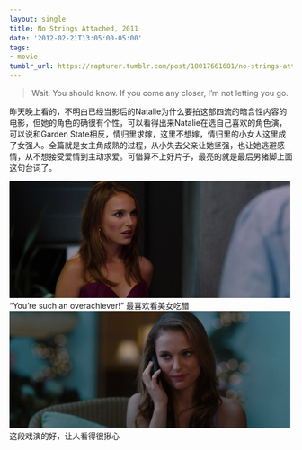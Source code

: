 ```yaml
---
layout: single
title: No Strings Attached, 2011
date: '2012-02-21T13:05:00-05:00'
tags:
- movie
tumblr_url: https://rapturer.tumblr.com/post/18017661681/no-strings-attached-2011
---
```

> Wait. You should know. If you come any closer, I’m not letting you go.

昨天晚上看的，不明白已经当影后的Natalie为什么要拍这部四流的暗含性内容的电影，但她的角色的确很有个性，可以看得出来Natalie在选自己喜欢的角色演，可以说和Garden State相反，情归里求嫁，这里不想嫁，情归里的小女人这里成了女强人。全篇就是女主角成熟的过程，从小失去父亲让她坚强，也让她逃避感情，从不想接受爱情到主动求爱。可惜算不上好片子，最亮的就是最后男猪脚上面这句台词了。

![](/assets/img/tumblr_lzr9kial051r0cnr9.jpg)“You’re such an overachiever!” 最喜欢看美女吃醋 ![](/assets/img/tumblr_lzr9j6nncn1r0cnr9.jpg)这段戏演的好，让人看得很揪心

